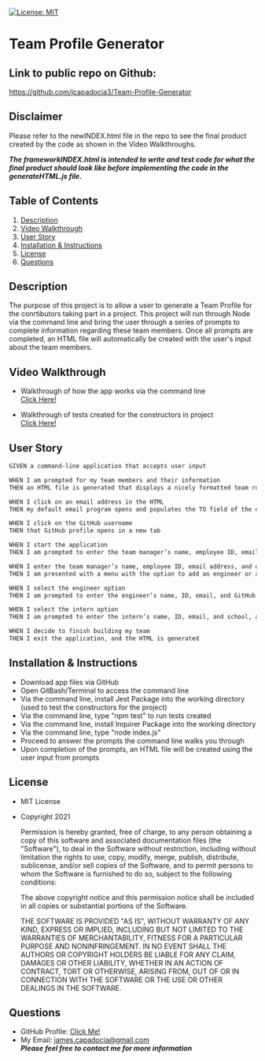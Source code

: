 [![License: MIT](https://img.shields.io/badge/License-MIT-yellow.svg)](https://opensource.org/licenses/MIT)
  
# Team Profile Generator

## Link to public repo on Github:

https://github.com/jcapadocia3/Team-Profile-Generator

## Disclaimer

Please refer to the newINDEX.html file in the repo to see the final product created by the code as shown in the Video Walkthroughs.

***The frameworkINDEX.html is intended to write and test code for what the final product should look like before implementing the code in the generateHTML.js file.***

## Table of Contents
1. [Description](#Description)
2. [Video Walkthrough](#Video-Walkthrough)
3. [User Story](#User-Story)
4. [Installation & Instructions](#Installation-&-Instructions)
5. [License](#License)
6. [Questions](#Questions)

## Description
The purpose of this project is to allow a user to generate a Team Profile for the conrtibutors taking part in a project. This project will run through Node via the command line and bring the user through a series of prompts to complete information regarding these team members. Once all prompts are completed, an HTML file will automatically be created with the user's input about the team members.

## Video Walkthrough

- Walkthrough of how the app works via the command line<br>
<a target="_blank" href="https://watch.screencastify.com/v/DOYcboTFAbRUEizGyvhY">Click Here!</a>

- Walkthrough of tests created for the constructors in project<br>
<a target="_blank" href="https://watch.screencastify.com/v/3DE0k7kSpNX7HTckZy1C">Click Here!</a>

## User Story
```md
GIVEN a command-line application that accepts user input

WHEN I am prompted for my team members and their information
THEN an HTML file is generated that displays a nicely formatted team roster based on user input

WHEN I click on an email address in the HTML
THEN my default email program opens and populates the TO field of the email with the address

WHEN I click on the GitHub username
THEN that GitHub profile opens in a new tab

WHEN I start the application
THEN I am prompted to enter the team manager’s name, employee ID, email address, and office number

WHEN I enter the team manager’s name, employee ID, email address, and office number
THEN I am presented with a menu with the option to add an engineer or an intern or to finish building my team

WHEN I select the engineer option
THEN I am prompted to enter the engineer’s name, ID, email, and GitHub username, and I am taken back to the menu

WHEN I select the intern option
THEN I am prompted to enter the intern’s name, ID, email, and school, and I am taken back to the menu

WHEN I decide to finish building my team
THEN I exit the application, and the HTML is generated
```

## Installation & Instructions
- Download app files via GitHub
- Open GitBash/Terminal to access the command line
- Via the command line, install Jest Package into the working directory (used to test the constructors for the project)
- Via the command line, type "npm test" to run tests created
- Via the command line, install Inquirer Package into the working directory
- Via the command line, type "node index.js"
- Proceed to answer the prompts the command line walks you through
- Upon completion of the prompts, an HTML file will be created using the user input from prompts

## License
- MIT License
- Copyright 2021

    Permission is hereby granted, free of charge, to any person obtaining a copy of this software and associated documentation files (the "Software"), to deal in the Software without restriction, including without limitation the rights to use, copy, modify, merge, publish, distribute, sublicense, and/or sell copies of the Software, and to permit persons to whom the Software is furnished to do so, subject to the following conditions:
    
    The above copyright notice and this permission notice shall be included in all copies or substantial portions of the Software.
    
    THE SOFTWARE IS PROVIDED "AS IS", WITHOUT WARRANTY OF ANY KIND, EXPRESS OR IMPLIED, INCLUDING BUT NOT LIMITED TO THE WARRANTIES OF MERCHANTABILITY, FITNESS FOR A PARTICULAR PURPOSE AND NONINFRINGEMENT. IN NO EVENT SHALL THE AUTHORS OR COPYRIGHT HOLDERS BE LIABLE FOR ANY CLAIM, DAMAGES OR OTHER LIABILITY, WHETHER IN AN ACTION OF CONTRACT, TORT OR OTHERWISE, ARISING FROM, OUT OF OR IN CONNECTION WITH THE SOFTWARE OR THE USE OR OTHER DEALINGS IN THE SOFTWARE.

## Questions
- GitHub Profile: <a href="https://github.com/jcapadocia3">Click Me!</a><br>
- My Email: james.capadocia@gmail.com<br>
***Please feel free to contact me for more information***